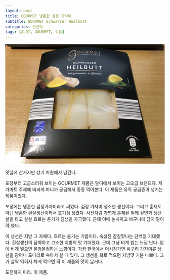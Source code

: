 ```yaml
---
layout: post
title: GOURMET 냉훈한 검정 가자미
subtitle: GOURMET Schwarzer Heilbutt
categories: 안산다
tags: [ALDI, GOURMET, 식품]
---
```


![Schwarzer Heilbutt](/assets/images/posts/2023-06-28-schwarzer-heilbutt.JPG)

옛날에 산거지만 상기 차원에서 남긴다.

포장부터 고급스러워 보이는 GOURMET 제품은 알디에서 보이는 고오급 브랜드다. 저가마트 주제에 비싸게 파니까 궁금해서 종종 먹어본다. 이 제품은 유독 궁금증이 생기는 제품이었다.

포장에는 냉훈한 검정가자미라고 써있다. 검정 가자미 생소한 생선이다. 그리고 훈제도 아닌 냉훈한 흰살생선이라서 호기심 생겼다. 사진처럼 가볍게 훈제된 필레 겉면과 생선 살을 타고 살살 흐르는 윤기가 침샘을 자극했다. 근데 이때 눈치까고 바구니에 담지 말아야 했다.

이 생선은 지방 그 자체다. 흐르는 윤기는 기름이다. 숙성된 감칠맛나는 단백질 기대했다. 흰살생선의 담백하고 고소한 지방의 맛 기대했다. 근데 그냥 비계 씹는 느낌 난다. 입에 비계 넣으면 물컹물컹하는 느낌이다. 가끔 한국에서 어시장가면 싸구려 가자미류 생선을 광어나 도다리로 속아서 살 때 있다. 그 생선을 회로 먹으면 지방맛 기분 나쁘다. 그거 살짝 익혀서 차게 먹으면 딱 이 제품의 맛이 날거다.

도전하지 마라. 이 제품.
